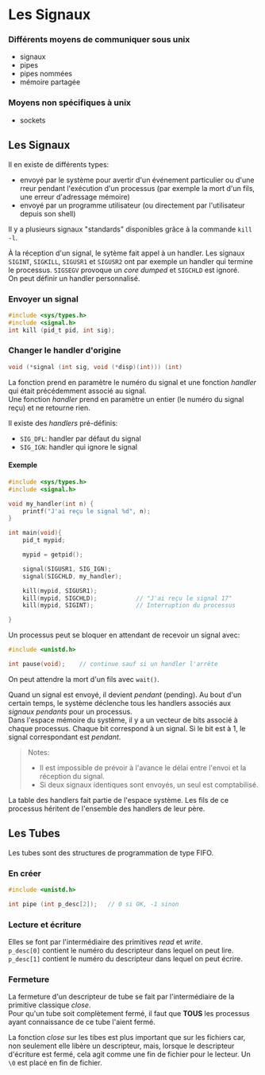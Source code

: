 # Les Signaux

### Différents moyens de communiquer sous unix

+ signaux
+ pipes
+ pipes nommées
+ mémoire partagée

### Moyens non spécifiques à unix

+ sockets

## Les Signaux

Il en existe de différents types:
- envoyé par le système pour avertir d'un événement particulier ou d'une rreur pendant l'exécution d'un processus (par exemple la mort d'un fils, une erreur d'adressage mémoire)
- envoyé par un programme utilisateur (ou directement par l'utilisateur depuis son shell)

Il y a plusieurs signaux "standards" disponibles grâce à la commande `kill -l`.

À la réception d'un signal, le sytème fait appel à un handler. Les signaux `SIGINT`, `SIGKILL`, `SIGUSR1` et `SIGUSR2` ont par exemple un handler qui termine le processus. `SIGSEGV` provoque un *core dumped* et `SIGCHLD` est ignoré.  
On peut définir un handler personnalisé.

### Envoyer un signal

```c
#include <sys/types.h>
#include <signal.h>
int kill (pid_t pid, int sig);
```

### Changer le handler d'origine
```c
void (*signal (int sig, void (*disp)(int))) (int)
```
La fonction prend en paramètre le numéro du signal et une fonction *handler* qui était précédemment associé au signal.  
Une fonction *handler* prend en paramètre un entier (le numéro du signal reçu) et ne retourne rien.

Il existe des *handlers* pré-définis:
+ `SIG_DFL`: handler par défaut du signal
+ `SIG_IGN`: handler qui ignore le signal

#### Exemple
```c
#include <sys/types.h>
#include <signal.h>

void my_handler(int n) {
    printf("J'ai reçu le signal %d", n);
}

int main(void){
    pid_t mypid;

    mypid = getpid();

    signal(SIGUSR1, SIG_IGN);
    signal(SIGCHLD, my_handler);

    kill(mypid, SIGUSR1);
    kill(mypid, SIGCHLD);           // "J'ai reçu le signal 17"
    kill(mypid, SIGINT);            // Interruption du processus

}
```

Un processus peut se bloquer en attendant de recevoir un signal avec:
```c
#include <unistd.h>

int pause(void);    // continue sauf si un handler l'arrête
```

On peut attendre la mort d'un fils avec `wait()`.

Quand un signal est envoyé, il devient *pendant* (pending). Au bout d'un certain temps, le système déclenche tous les handlers associés aux *signaux pendants* pour un processus.  
Dans l'espace mémoire du système, il y a un vecteur de bits associé à chaque processus. Chaque bit correspond à un signal. Si le bit est à 1, le signal correspondant est *pendant*.

> Notes:
> + Il est impossible de prévoir à l'avance le délai entre l'envoi et la réception du signal.  
> + Si deux signaux identiques sont envoyés, un seul est comptabilisé.

La table des handlers fait partie de l'espace système. Les fils de ce processus héritent de l'ensemble des handlers de leur père.

## Les Tubes

Les tubes sont des structures de programmation de type FIFO.

### En créer

```c
#include <unistd.h>

int pipe (int p_desc[2]);   // 0 si OK, -1 sinon
```

### Lecture et écriture

Elles se font par l'intermédiaire des primitives *read* et *write*.  
`p_desc[0]` contient le numéro du descripteur dans lequel on peut lire.  
`p_desc[1]` contient le numéro du descripteur dans lequel on peut écrire.

### Fermeture

La fermeture d'un descripteur de tube se fait par l'intermédiaire de la primitive classique *close*.  
Pour qu'un tube soit complètement fermé, il faut que **TOUS** les processus ayant connaissance de ce tube l'aient fermé.

La fonction *close* sur les tibes est plus important que sur les fichiers car, non seulement elle libère un descripteur, mais, lorsque le descripteur d'écriture est fermé, cela agit comme une fin de fichier pour le lecteur. Un `\0` est placé en fin de fichier.